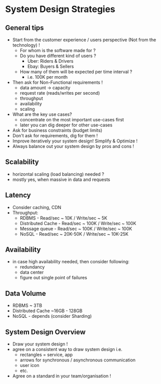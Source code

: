 # System Design Strategies

## General tips
- Start from the customer experience / users perspective (Not from the technology) !
  - For whom is the software made for ?
  - Do you have different kind of users ?
    - Uber: Riders & Drivers
    - Ebay: Buyers & Sellers
  - How many of them will be expected per time interval ?
    - i.e. 100K per month
- Then ask for Non-Functional requirements !
  - data amount -> capacity 
  - request rate (reads/writes per second) 
  - throughput
  - availability
  - scaling
- What are the key use cases?
  - concentrate on the most important use-cases first
  - later you can dig deeper for other use-cases
- Ask for business constraints (budget limits)
- Don't ask for requirements, dig for them !
- Improve iteratively your system design! Simplify & Optimize !
- Always balance out your system design by pros and cons !

## Scalability
- horizontal scaling (load balancing) needed ?
- mostly yes, when massive in data and requests 

## Latency
- Consider caching, CDN
- Throughput: 
  - RDBMS - Read/sec ~ 10K / Write/sec ~ 5K
  - Distributed Cache - Read/sec ~ 100K / Write/sec ~ 100K
  - Message queue - Read/sec ~ 100K / Write/sec ~ 100K
  - NoSQL - Read/sec ~ 20K-50K / Write/sec ~ 10K-25K

## Availability
- in case high availability needed, then consider following:
  - redundancy
  - data center
  - figure out single point of failures

## Data Volume
- RDBMS ~ 3TB
- Distributed Cache ~16GB - 128GB
- NoSQL - depends (consider Sharding)

## System Design Overview
- Draw your system design !
- agree on a consistent way to draw system design i.e.
  - rectangles = service, app
  - arrows for synchronous / asynchronous communication
  - user icon
  - etc.
- Agree on a standard in your team/organisation !



